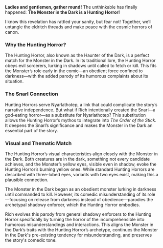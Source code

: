 **Ladies and gentlemen, gather round!** The unthinkable has finally happened: **The Monster in the Dark is a Hunting Horror!**

I know this revelation has rattled your sanity, but fear not! Together, we’ll untangle the eldritch threads and make peace with the cosmic horrors of canon.

### Why the Hunting Horror?

The Hunting Horror, also known as the Haunter of the Dark, is a perfect match for the Monster in the Dark. In its traditional lore, the Hunting Horror obeys evil sorcerers, lurking in shadows until called to fetch or kill. This fits the Monster’s role early in the comic—an obedient force confined to darkness—with the added parody of its humorous complaints about its situation.

### The Snarl Connection

Hunting Horrors serve Nyarlathotep, a link that could complicate the story’s narrative independence. But what if Rich intentionally created the Snarl—a god-eating horror—as a substitute for Nyarlathotep? This  substitution allows the Hunting Horror’s mythos to integrate  into *The Order of the Stick*. It deepens the Snarl’s significance and makes the Monster in the Dark an essential part of the story.

### Visual and Thematic Match

The Hunting Horror’s visual characteristics align closely with the Monster in the Dark. Both creatures are in the dark, something not every candidate achieves, and the Monster’s yellow eyes, visible even in shadow, evoke the Hunting Horror’s burning yellow ones. While standard Hunting Horrors are described with three-lobed eyes, variants with two eyes exist, making this a plausible connection.

The Monster in the Dark began as an obedient monster lurking in darkness until commanded to kill. However, its comedic misunderstanding of its role—focusing on release from darkness instead of obedience—parodies the archetypal shadowy enforcer, which the Hunting Horror embodies.

Rich evolves this parody from general shadowy enforcers to the Hunting Horror specifically by turning the horror of the incomprehensible into humorous misunderstandings and interactions. This aligns the Monster in the Dark’s traits with the Hunting Horror’s archetype, continues the Monster in the Dark's pre-existing tendency for misunderstanding, and preserves the story's comedic tone.
